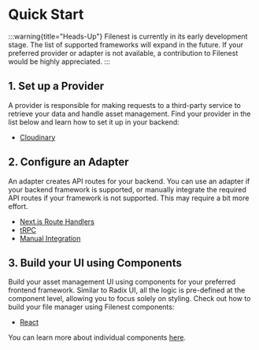 # Quick Start

:::warning{title="Heads-Up"}
Filenest is currently in its early development stage. The list of supported frameworks will expand in the future. If your preferred provider or adapter is not available, a contribution to Filenest would be highly appreciated.
:::

## 1. Set up a Provider
A provider is responsible for making requests to a third-party service to retrieve your data and handle asset management.
Find your provider in the list below and learn how to set it up in your backend:

- [Cloudinary](/docs/backend/providers/cloudinary)

## 2. Configure an Adapter
An adapter creates API routes for your backend. You can use an adapter if your backend framework is supported, or manually integrate the required API routes if your framework is not supported. This may require a bit more effort.

- [Next.js Route Handlers](/docs/backend/adapters/nextjs-route-handlers)
- [tRPC](/docs/adapters/trpc)
- [Manual Integration](/docs/backend/adapters/custom-integration)

## 3. Build your UI using Components
Build your asset management UI using components for your preferred frontend framework.
Similar to Radix UI, all the logic is pre-defined at the component level, allowing you to focus solely on styling.
Check out how to build your file manager using Filenest components:

- [React](/docs/frontend/react)

You can learn more about individual components [here](/docs/frontend/components/about).